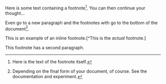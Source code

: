﻿Here is some text containing a footnote[^somesamplefootnote]\. You can then continue your thought…

Even go to a new paragraph and the footnotes with go to the bottom of the document[^documentdetails]\.

This is an example of an inline footnote\.[^This is the *actual* footnote\.]



[^somesamplefootnote]:	Here is the text of the footnote itself\.



[^documentdetails]:	Depending on the final form of your document, of course\. See the documentation and experiment\.

This footnote has a second paragraph\.

